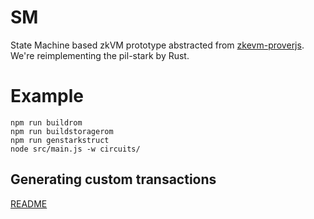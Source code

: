 # SM
State Machine based zkVM prototype abstracted from [zkevm-proverjs](https://github.com/0xPolygonHermez/zkevm-proverjs/tree/main/pil).
We're reimplementing the pil-stark by Rust.

# Example

```
npm run buildrom
npm run buildstoragerom
npm run genstarkstruct
node src/main.js -w circuits/
```

## Generating custom transactions

[README](./tools/gen-input-executor/README.md)
